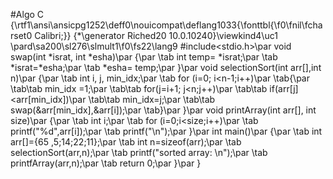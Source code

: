 #Algo
C
{\rtf1\ansi\ansicpg1252\deff0\nouicompat\deflang1033{\fonttbl{\f0\fnil\fcharset0 Calibri;}}
{\*\generator Riched20 10.0.10240}\viewkind4\uc1 
\pard\sa200\sl276\slmult1\f0\fs22\lang9 #include<stdio.h>\par
void swap(int *israt, int *esha)\par
\{\par
\tab int temp= *israt;\par
\tab *israt=*esha;\par
\tab *esha= temp;\par
\}\par
void selectionSort(int arr[],int n)\par
\{\par
\tab int i, j, min_idx;\par
\tab for (i=0; i<n-1;i++)\par
\tab\{\par
\tab\tab min_idx =1;\par
\tab\tab for(j=i+1; j<n;j++)\par
\tab\tab if(arr[j]<arr[min_idx])\par
\tab\tab min_idx=j;\par
\tab\tab swap(&arr[min_idx],&arr[i]);\par
\tab\}\par
\}\par
void printArray(int arr[], int size)\par
\{\par
\tab int i;\par
\tab for (i=0;i<size;i++)\par
\tab printf("%d",arr[i]);\par
\tab printf("\\n");\par
\}\par
int main()\par
\{\par
\tab int arr[]=\{65 ,5;14;22;11\};\par
\tab int n=sizeof(arr);\par
\tab selectionSort(arr,n);\par
\tab printf("sorted array: \\n");\par
\tab printfArray(arr,n);\par
\tab return 0;\par
\}\par
}

